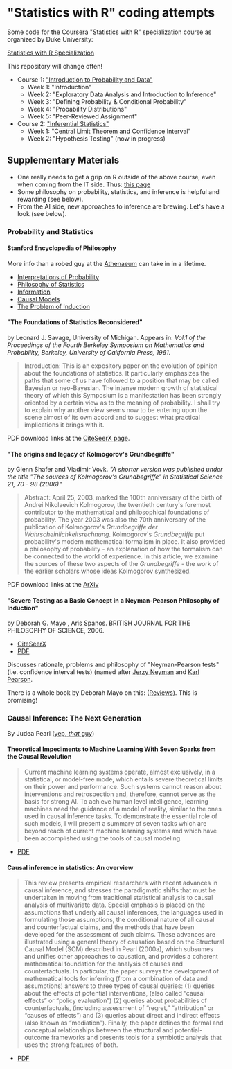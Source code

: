# "Statistics with R" coding attempts

Some code for the Coursera "Statistics with R" specialization course as organized by Duke University:

[Statistics with R Specialization](https://www.coursera.org/specializations/statistics)

This repository will change often!

- Course 1: ["Introduction to Probability and Data"](https://www.coursera.org/learn/probability-intro/)
   - Week 1: "Introduction"
   - Week 2: "Exploratory Data Analysis and Introduction to Inference"
   - Week 3: "Defining Probability & Conditional Probability"
   - Week 4: "Probability Distributions"
   - Week 5: "Peer-Reviewed Assignment"
- Course 2: ["Inferential Statistics"](https://www.coursera.org/learn/inferential-statistics-intro/)
   - Week 1: "Central Limit Theorem and Confidence Interval"
   - Week 2: "Hypothesis Testing" (now in progress)

## Supplementary Materials

- One really needs to get a grip on R outside of the above course, even when coming from the IT side. Thus: [this page](More_on_R.md)
- Some philosophy on probability, statistics, and inference is helpful and rewarding (see below). 
- From the AI side, new approaches to inference are brewing. Let's have a look (see below).

### Probability and Statistics

#### Stanford Encyclopedia of Philosophy

More info than a robed guy at the [Athenaeum](https://en.wikipedia.org/wiki/Athenaeum_(ancient_Rome)) can take in in a lifetime.

- [Interpretations of Probability](https://plato.stanford.edu/entries/probability-interpret/)
- [Philosophy of Statistics](https://plato.stanford.edu/entries/statistics/)
- [Information](https://plato.stanford.edu/entries/information/)
- [Causal Models](https://plato.stanford.edu/entries/causal-models/)
- [The Problem of Induction](https://plato.stanford.edu/entries/induction-problem/)

#### "The Foundations of Statistics Reconsidered"

by Leonard J. Savage, University of Michigan. Appears in: _Vol.1 of the Proceedings of the Fourth Berkeley Symposium on Mathematics and Probability, Berkeley, University of California Press, 1961._

> Introduction: This is an expository paper on the evolution of opinion about the foundations of statistics.
> It particularly emphasizes the paths that some of us have followed to a position that may be called
> Bayesian or neo-Bayesian.
> The intense modern growth of statistical theory of which this Symposium is a manifestation has been
> strongly oriented by a certain view as to the meaning of probability. I shall try to explain why another
> view seems now to be entering upon the scene almost of its own accord and to suggest what practical 
> implications it brings with it.

PDF download links at the [CiteSeerX page](https://citeseerx.ist.psu.edu/viewdoc/summary?doi=10.1.1.170.8812).

#### "The origins and legacy of Kolmogorov's Grundbegriffe"

by Glenn Shafer and Vladimir Vovk. _"A shorter version was published under the title "The sources of Kolmogorov's Grundbegriffe" in Statistical Science 21, 70 - 98 (2006)"_

> Abstract: April 25, 2003, marked the 100th anniversary of the birth of Andrei Nikolaevich Kolmogorov, the
> twentieth century's foremost contributor to the mathematical and philosophical foundations of probability. The year
> 2003 was also the 70th anniversary of the publication of Kolmogorov's _Grundbegriffe der Wahrscheinlichkeitsrechnung_.
> Kolmogorov's _Grundbegriffe_ put probability's modern mathematical formalism in place. It also provided a philosophy of
> probability - an explanation of how the formalism can be connected to the world of experience. In this article, we
> examine the sources of these two aspects of the _Grundbegriffe_ - the work of the earlier scholars whose ideas
> Kolmogorov synthesized. 

PDF download links at the [ArXiv](https://arxiv.org/abs/1802.06071)

#### "Severe Testing as a Basic Concept in a Neyman-Pearson Philosophy of Induction"

by Deborah G. Mayo , Aris Spanos. BRITISH JOURNAL FOR THE PHILOSOPHY OF SCIENCE, 2006.

- [CiteSeerX](https://citeseerx.ist.psu.edu/viewdoc/summary?doi=10.1.1.130.8131)
- [PDF](https://www.phil.vt.edu/dmayo/personal_website/2006Mayo_Spanos_severe_testing.pdf)

Discusses rationale, problems and philosophy of "Neyman-Pearson tests" (i.e. confidence interval tests) (named after [Jerzy Neyman](https://en.wikipedia.org/wiki/Jerzy_Neyman) and [Karl Pearson](https://en.wikipedia.org/wiki/Karl_Pearson).

There is a whole book by Deborah Mayo on this: ([Reviews](https://statmodeling.stat.columbia.edu/2019/04/12/several-reviews-of-deborah-mayos-new-book-statistical-inference-as-severe-testing-how-to-get-beyond-the-statistics-wars/)). This is promising!



### Causal Inference: The Next Generation

By Judea Pearl ([yep, *that* guy](https://www.quantamagazine.org/to-build-truly-intelligent-machines-teach-them-cause-and-effect-20180515/))

#### Theoretical Impediments to Machine Learning With Seven Sparks from the Causal Revolution

> Current machine learning systems operate, almost exclusively, in a statistical, or model-free mode, which entails
> severe theoretical limits on their power and performance. Such systems cannot reason about interventions and 
> retrospection and, therefore, cannot serve as the basis for strong AI. To achieve human level intelligence, learning
> machines need the guidance of a model of reality, similar to the ones used in causal inference tasks. To demonstrate
> the essential role of such models, I will present a summary of seven tasks which are beyond reach of current machine
> learning systems and which have been accomplished using the tools of causal modeling. 

- [PDF](https://arxiv.org/abs/1801.04016)

#### Causal inference in statistics: An overview

> This review presents empirical researchers with recent advances in causal inference, and stresses the paradigmatic
> shifts that must be undertaken in moving from traditional statistical analysis to causal analysis of multivariate
> data. Special emphasis is placed on the assumptions that underly all causal inferences, the languages used in 
> formulating those assumptions, the conditional nature of all causal and counterfactual claims, and the methods that
> have been developed for the assessment of such claims. These advances are illustrated using a general theory of
> causation based on the Structural Causal Model (SCM) described in Pearl (2000a), which subsumes and unifies other
> approaches to causation, and provides a coherent mathematical foundation for the analysis of causes and counterfactuals.
> In particular, the paper surveys the development of mathematical tools for inferring (from a combination of data and
> assumptions) answers to three types of causal queries: (1) queries about the effects of potential interventions, (also
> called “causal effects” or “policy evaluation”) (2) queries about probabilities of counterfactuals, (including
> assessment of “regret,” “attribution” or “causes of effects”) and (3) queries about direct and indirect effects (also
> known as “mediation”). Finally, the paper defines the formal and conceptual relationships between the structural and
> potential-outcome frameworks and presents tools for a symbiotic analysis that uses the strong features of both.

- [PDF](https://ftp.cs.ucla.edu/pub/stat_ser/r350.pdf)
